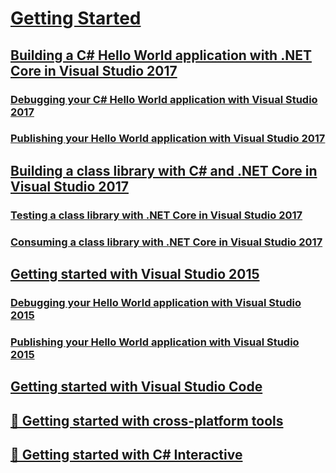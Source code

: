 # [Getting Started](index.md)
## [Building a C# Hello World application with .NET Core in Visual Studio 2017](with-visual-studio-2017.md)
### [Debugging your C# Hello World application with Visual Studio 2017](debugging-with-visual-studio.md)
### [Publishing your Hello World application with Visual Studio 2017](publishing-with-visual-studio.md)
## [Building a class library with C# and .NET Core in Visual Studio 2017](library-with-visual-studio.md)
### [Testing a class library with .NET Core in Visual Studio 2017](testing-library-with-visual-studio.md)
### [Consuming a class library with .NET Core in Visual Studio 2017](consuming-library-with-visual-studio.md)
## [Getting started with Visual Studio 2015](with-visual-studio.md)
### [Debugging your Hello World application with Visual Studio 2015](debugging-with-visual-studio.md)
### [Publishing your Hello World application with Visual Studio 2015](publishing-with-visual-studio.md)
## [Getting started with Visual Studio Code](with-visual-studio-code.md)
## [🔧 Getting started with cross-platform tools](with-cross-platform-tools.md)
## [🔧 Getting started with C# Interactive](with-csharp-interactive.md)
